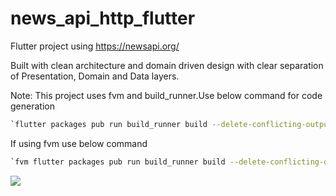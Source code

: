 # news_api_http_flutter

Flutter project using https://newsapi.org/<br />

Built with clean architecture and domain driven design with clear separation of Presentation, Domain and Data layers.<br />

Note:
This project uses fvm and build_runner.Use below command for code generation<br />

```sh
`flutter packages pub run build_runner build --delete-conflicting-outputs` 
```

If using fvm use below command <br />

```sh
`fvm flutter packages pub run build_runner build --delete-conflicting-outputs`
```

![](tabs.gif)


